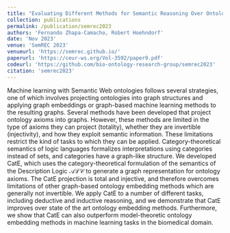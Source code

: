 ```yaml
---
title: "Evaluating Different Methods for Semantic Reasoning Over Ontologies"
collection: publications
permalink: /publication/semrec2023
authors: 'Fernando Zhapa-Camacho, Robert Hoehndorf'
date: 'Nov 2023'
venue: 'SemREC 2023'
venueurl: 'https://semrec.github.io/'
paperurl: 'https://ceur-ws.org/Vol-3592/paper9.pdf'
codeurl: 'https://github.com/bio-ontology-research-group/semrec2023'
citation: 'semrec2023'
---
```


 

Machine learning with Semantic Web ontologies follows several strategies, 
one of which involves projecting ontologies into graph
structures and applying graph embeddings or graph-based machine
learning methods to the resulting graphs. Several methods have been
developed that project ontology axioms into graphs. However, these
methods are limited in the type of axioms they can project (totality),
whether they are invertible (injectivity), and how they exploit
semantic information. These limitations restrict the kind of tasks to
which they can be applied. Category-theoretical semantics of logic
languages formalizes interpretations using categories instead of sets,
and categories have a graph-like structure. We developed CatE, which
uses the category-theoretical formulation of the semantics of the
Description Logic $\mathcal{ALC}$ to generate a graph representation for ontology
axioms. The CatE projection is total and injective, and therefore
overcomes limitations of other graph-based ontology embedding methods
which are generally not invertible. We apply CatE to a number of
different tasks, including deductive and inductive reasoning, and we
demonstrate that CatE improves over state of the art ontology
embedding methods. Furthermore, we show that CatE can also outperform
model-theoretic ontology embedding methods in machine learning tasks
in the biomedical domain.

